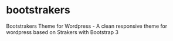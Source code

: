 bootstrakers
============

Bootstrakers Theme for Wordpress - A clean responsive theme for wordpress based on Strakers with Bootstrap 3
